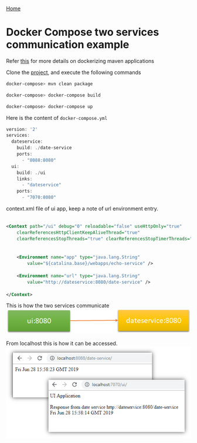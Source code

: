 [Home](README.md)

# Docker Compose two services communication example


Refer [this](DockerizingMavenWebApplication.md) for more details on dockerizing maven applications

Clone the [project](https://github.com/enabling-cloud/docker-compose-svc-com), and execute the following commands

```Powershell
docker-compose> mvn clean package
```

```Powershell
docker-compose> docker-compose build
```


```Powershell
docker-compose> docker-compose up
```

Here is the content of `docker-compose.yml`

```Powershell
version: '2'
services:
  dateservice:
    build: ./date-service
    ports:
      - "8088:8080"
  ui:
    build: ./ui
    links:
      - "dateservice"
    ports:
      - "7070:8080"

```

context.xml file of ui app, keep a note of url environment entry.

```xml

<Context path="/ui" debug="0" reloadable="false" useHttpOnly="true"
	clearReferencesHttpClientKeepAliveThread="true"
	clearReferencesStopThreads="true" clearReferencesStopTimerThreads="true">


	<Environment name="app" type="java.lang.String"
		value="${catalina.base}/webapps/echo-service" />

	<Environment name="url" type="java.lang.String"
		value="http://dateservice:8080/date-service" />

</Context>
```

This is how the two services communicate
![](resources/dc-ts-comm.png)

From localhost this is how it can be accessed.
![](resources/dc-ts-local.png)


